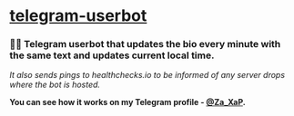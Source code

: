 # [telegram-userbot](https://t.me/Za_XaP "My Telegram profile")
### 👤🤖 Telegram userbot that updates the bio every minute with the same text and updates current local time.
_It also sends pings to healthchecks.io to be informed of any server drops where the bot is hosted._

**You can see how it works on my Telegram profile - [@Za_XaP](https://t.me/Za_XaP "Za XaP").**

